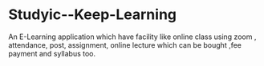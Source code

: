 # Studyic--Keep-Learning
An E-Learning application which have facility like online class using zoom , attendance, post, assignment, online lecture which can be bought ,fee payment and syllabus too.
